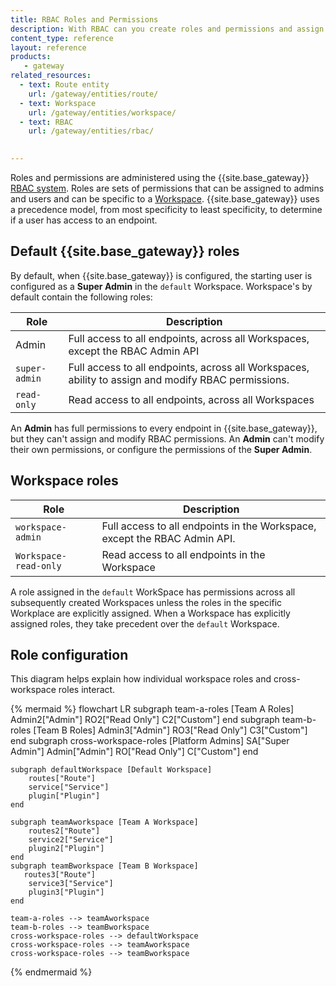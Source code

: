 ```yaml
---
title: RBAC Roles and Permissions
description: With RBAC can you create roles and permissions and assign them to users. These rules can vary across workspaces.
content_type: reference
layout: reference
products:
   - gateway
related_resources:
  - text: Route entity
    url: /gateway/entities/route/
  - text: Workspace
    url: /gateway/entities/workspace/
  - text: RBAC
    url: /gateway/entities/rbac/

   
---
```


Roles and permissions are administered using the {{site.base_gateway}} [RBAC system](/gateway/entities/rbac/). Roles are sets of permissions that can be assigned to admins and users and can be specific to a [Workspace](/gateway/entities/workspace). {{site.base_gateway}} uses a precedence model, from most specificity to least specificity, to determine if a user has access to an endpoint.


## Default {{site.base_gateway}}  roles

By default, when {{site.base_gateway}} is configured, the starting user is configured as a **Super Admin** in the `default` Workspace. Workspace's by default contain the following roles: 

| Role      | Description |
| ----------- | ----------- |
| Admin | Full access to all endpoints, across all Workspaces, except the RBAC Admin API  |
| `super-admin`   | Full access to all endpoints, across all Workspaces, ability to assign and modify RBAC permissions.     |
|`read-only`| Read access to all endpoints, across all Workspaces|

An **Admin** has full permissions to every endpoint in {{site.base_gateway}}, but they can't assign and modify RBAC permissions. An **Admin** can't modify their own permissions, or configure the permissions of the **Super Admin**.   

## Workspace roles

| Role      | Description |
| ----------- | ----------- |
|`workspace-admin` | Full access to all endpoints in the Workspace, except the RBAC Admin API.| 
|`Workspace-read-only` | Read access to all endpoints in the Workspace | 

A role assigned in the `default` WorkSpace has permissions across all subsequently created Workspaces unless the roles in the specific Workplace are explicitly assigned. When a Workspace has explicitly assigned roles, they take precedent over the `default` Workspace. 


## Role configuration

This diagram helps explain how individual workspace roles and cross-workspace roles interact. 

{% mermaid %}
flowchart LR
    subgraph team-a-roles [Team A Roles]
        Admin2["Admin"]
        RO2["Read Only"]
        C2["Custom"]
    end 
    subgraph team-b-roles [Team B Roles]
        Admin3["Admin"]
        RO3["Read Only"]
        C3["Custom"]
    end 
    subgraph cross-workspace-roles [Platform Admins]
        SA["Super Admin"]
        Admin["Admin"]
        RO["Read Only"]
        C["Custom"]
    end 

    subgraph defaultWorkspace [Default Workspace]
        routes["Route"]
        service["Service"]
        plugin["Plugin"]
    end

    subgraph teamAworkspace [Team A Workspace]
        routes2["Route"]
        service2["Service"]
        plugin2["Plugin"]
    end
    subgraph teamBworkspace [Team B Workspace]
       routes3["Route"]
        service3["Service"]
        plugin3["Plugin"]
    end

    team-a-roles --> teamAworkspace
    team-b-roles --> teamBworkspace
    cross-workspace-roles --> defaultWorkspace
    cross-workspace-roles --> teamAworkspace
    cross-workspace-roles --> teamBworkspace


{% endmermaid %}